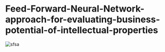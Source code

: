 # Feed-Forward-Neural-Network-approach-for-evaluating-business-potential-of-intellectual-properties

![sfsa](https://github.com/alsatwar/Feed-Forward-Neural-Network-approach-for-evaluating-business-potential-of-intellectual-properties/blob/master/Images/Untitled-1.png)
